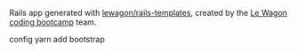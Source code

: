 Rails app generated with [lewagon/rails-templates](https://github.com/lewagon/rails-templates), created by the [Le Wagon coding bootcamp](https://www.lewagon.com) team.

config
yarn add bootstrap
